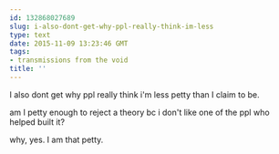 ```yaml
---
id: 132868027689
slug: i-also-dont-get-why-ppl-really-think-im-less
type: text
date: 2015-11-09 13:23:46 GMT
tags:
- transmissions from the void
title: ''
---
```

I also dont get why ppl really think i'm less petty than I claim to be. 

am I petty enough to reject a theory bc i don't like one of the ppl who helped built it? 

why,  yes. I am that petty.